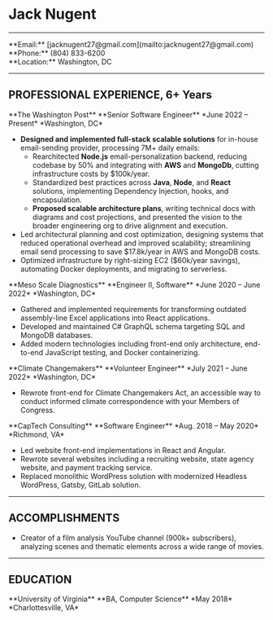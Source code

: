 # Jack Nugent

<hr />

<div class="resume-subheader">
<div class="resume-subheader-item">
**Email:** [jacknugent27@gmail.com](mailto:jacknugent27@gmail.com)
</div>
<div class="resume-subheader-item">
**Phone:** (804) 833-6200
</div>
<div class="resume-subheader-item">
**Location:** Washington, DC
</div>
</div>

<hr />

## PROFESSIONAL EXPERIENCE, 6+ Years

<div class="experience-subheader">
**The Washington Post**
**Senior Software Engineer**
*June 2022 – Present*
*Washington, DC*
</div>

- **Designed and implemented full-stack scalable solutions** for in-house email-sending provider, processing 7M+ daily emails:
  - Rearchitected **Node.js** email-personalization backend, reducing codebase by 50% and integrating with **AWS** and **MongoDb**, cutting infrastructure costs by $100k/year.
  - Standardized best practices across **Java**, **Node**, and **React** solutions, implementing Dependency Injection, hooks, and encapsulation.
  - **Proposed scalable architecture plans**, writing technical docs with diagrams and cost projections, and presented the vision to the broader engineering org to drive alignment and execution.
- Led architectural planning and cost optimization, designing systems that reduced operational overhead and improved scalability; streamlining email send processing to save $17.8k/year in AWS and MongoDB costs.
- Optimized infrastructure by right-sizing EC2 ($60k/year savings), automating Docker deployments, and migrating to serverless.

<div class="experience-subheader">
**Meso Scale Diagnostics**
**Engineer II, Software**
*June 2020 – June 2022*
*Washington, DC*
</div>

- Gathered and implemented requirements for transforming outdated assembly-line Excel applications into React applications.
- Developed and maintained C# GraphQL schema targeting SQL and MongoDB databases.
- Added modern technologies including front-end only architecture, end-to-end JavaScript testing, and Docker containerizing.

<div class="experience-subheader">
**Climate Changemakers**
**Volunteer Engineer**
*July 2021 – June 2022*
*Washington, DC*
</div>

- Rewrote front-end for Climate Changemakers Act, an accessible way to conduct informed climate correspondence with your Members of Congress.

<div class="experience-subheader">
**CapTech Consulting**
**Software Engineer**
*Aug. 2018 – May 2020*
*Richmond, VA*
</div>

- Led website front-end implementations in React and Angular.
- Rewrote several websites including a recruiting website, state agency website, and payment tracking service.
- Replaced monolithic WordPress solution with modernized Headless WordPress, Gatsby, GitLab solution.

<hr />

## ACCOMPLISHMENTS

- Creator of a film analysis YouTube channel (900k+ subscribers), analyzing scenes and thematic elements across a wide range of movies.

<hr />

## EDUCATION

<div class="experience-subheader">
**University of Virginia**
**BA, Computer Science**
*May 2018*
*Charlottesville, VA*
</div>
